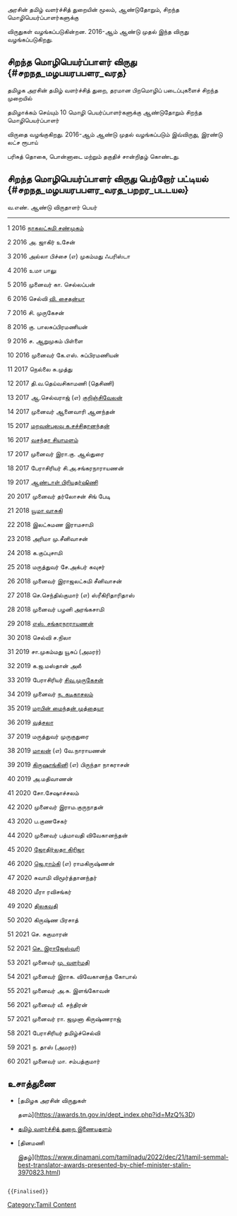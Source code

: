 அரசின் தமிழ் வளர்ச்சித் துறையின் மூலம், ஆண்டுதோறும், சிறந்த மொழிபெயர்ப்பாளர்களுக்கு
விருதுகள் வழங்கப்படுகின்றன. 2016-ஆம் ஆண்டு முதல் இந்த விருது வழங்கப்படுகிறது.

## சிறந்த மொழிபெயர்ப்பாளர் விருது {#சறநத_மழபயரபபளர_வரத}

தமிழக அரசின் தமிழ் வளர்ச்சித் துறை, தரமான பிறமொழிப் படைப்புகளைச் சிறந்த முறையில்
தமிழாக்கம் செய்யும் 10 மொழி பெயர்ப்பாளர்களுக்கு ஆண்டுதோறும் சிறந்த மொழிபெயர்ப்பாளர்
விருதை வழங்குகிறது. 2016-ஆம் ஆண்டு முதல் வழங்கப்படும் இவ்விருது, இரண்டு லட்ச ரூபாய்
பரிசுத் தொகை, பொன்னாடை மற்றும் தகுதிச் சான்றிதழ் கொண்டது.

## சிறந்த மொழிபெயர்ப்பாளர் விருது பெற்றோர் பட்டியல் {#சறநத_மழபயரபபளர_வரத_பறறர_படடயல}

  வ.எண்.   ஆண்டு   விருதாளர் பெயர்
  ------- ------ -------------------------------------------------------------
  1       2016   [நாகலட்சுமி சண்முகம்](நாகலட்சுமி_சண்முகம் "wikilink")
  2       2016   அ. ஜாகிர் உசேன்
  3       2016   அல்லா பிச்சை (எ) முகம்மது ஃபரிஸ்டா
  4       2016   உமா பாலு
  5       2016   முனைவர் கா. செல்லப்பன்
  6       2016   செல்வி [வி. சைதன்யா](வி._சைதன்யா "wikilink")
  7       2016   சி. முருகேசன்
  8       2016   கு. பாலசுப்பிரமணியன்
  9       2016   ச. ஆறுமுகம் பிள்ளை
  10      2016   முனைவர் கே.எஸ். சுப்பிரமணியன்
  11      2017   நெல்லை சு.முத்து
  12      2017   தி.வ.தெய்வசிகாமணி (தெசிணி)
  13      2017   ஆ.செல்வராஜ் (எ) [குறிஞ்சிவேலன்](குறிஞ்சிவேலன் "wikilink")
  14      2017   முனைவர் ஆனைவாரி ஆனந்தன்
  15      2017   [மறவன்புலவு க.சச்சிதானந்தன்](மறவன்புலவு_க.சச்சிதானந்தன் "wikilink")
  16      2017   [வசந்தா சியாமளம்](வசந்தா_சியாமளம் "wikilink")
  17      2017   முனைவர் இரா.கு. ஆல்துரை
  18      2017   பேராசிரியர் சி.அ.சங்கரநாராயணன்
  19      2017   [ஆண்டாள் பிரியதர்ஷிணி](ஆண்டாள்_பிரியதர்ஷினி "wikilink")
  20      2017   முனைவர் தர்லோசன் சிங் பேடி
  21      2018   [யூமா வாசுகி](யூமா_வாசுகி "wikilink")
  22      2018   இலட்சுமண இராமசாமி
  23      2018   அரிமா மு.சீனிவாசன்
  24      2018   க.குப்புசாமி
  25      2018   மருத்துவர் சே.அக்பர் கவுசர்
  26      2018   முனைவர் இராஜலட்சுமி சீனிவாசன்
  27      2018   செ.செந்தில்குமார் (எ) ஸ்ரீகிரிதாரிதாஸ்
  28      2018   முனைவர் பழனி அரங்கசாமி
  29      2018   [எஸ். சங்கரநாராயணன்](எஸ்._சங்கரநாராயணன் "wikilink")
  30      2018   செல்வி ச.நிலா
  31      2019   சா.முகம்மது யூசுப் (அமரர்)
  32      2019   க.ஜ.மஸ்தான் அலீ
  33      2019   பேராசிரியர் [சிவ.முருகேசன்](சிவ.முருகேசன் "wikilink")
  34      2019   முனைவர் [ந. கடிகாசலம்](ந._கடிகாசலம் "wikilink")
  35      2019   [மரபின் மைந்தன் முத்தையா](மரபின்மைந்தன்_முத்தையா "wikilink")
  36      2019   [வத்சலா](வத்சலா "wikilink")
  37      2019   மருத்துவர் முருகுதுரை
  38      2019   [மாலன்](மாலன் "wikilink") (எ) வே.நாராயணன்
  39      2019   [கிருஷாங்கினி](கிருஷாங்கினி "wikilink") (எ) பிருந்தா நாகராசன்
  40      2019   அ.மதிவாணன்
  41      2020   சோ.சேஷாச்சலம்
  42      2020   முனைவர் இராம.குருநாதன்
  43      2020   ப.குணசேகர்
  44      2020   முனைவர் பத்மாவதி விவேகானந்தன்
  45      2020   [ஜோதிர்லதா கிரிஜா](ஜோதிர்லதா_கிரிஜா "wikilink")
  46      2020   [ஜெ.ராம்கி](ஜெ.ராம்கி "wikilink") (எ) ராமகிருஷ்ணன்
  47      2020   சுவாமி விமூர்த்தானந்தர்
  48      2020   மீரா ரவிசங்கர்
  49      2020   [திலகவதி](திலகவதி "wikilink")
  50      2020   கிருஷ்ண பிரசாத்
  51      2021   செ. சுகுமாரன்
  52      2021   [செ. இராஜேஸ்வரி](செ._இராஜேஸ்வரி "wikilink")
  53      2021   முனைவர் [மு. வளர்மதி](மு._வளர்மதி "wikilink")
  54      2021   முனைவர் இராக. விவேகானந்த கோபால்
  55      2021   முனைவர் அ.சு. இளங்கோவன்
  56      2021   முனைவர் வீ. சந்திரன்
  57      2021   முனைவர் ரா. ஜமுனா கிருஷ்ணராஜ்
  58      2021   பேராசிரியர் தமிழ்ச்செல்வி
  59      2021   ந. தாஸ் (அமரர்)
  60      2021   முனைவர் மா. சம்பத்குமார்

## உசாத்துணை

-   [தமிழக அரசின் விருதுகள்
    தளம்](https://awards.tn.gov.in/dept_index.php?id=MzQ%3D)
-   [தமிழ் வளர்ச்சித் துறை இணையதளம்](https://tamilvalarchithurai.tn.gov.in/)
-   [தினமணி
    இதழ்](https://www.dinamani.com/tamilnadu/2022/dec/21/tamil-semmal-best-translator-awards-presented-by-chief-minister-stalin-3970823.html)

```{=mediawiki}
{{Finalised}}
```
[Category:Tamil Content](Category:Tamil_Content "wikilink")
